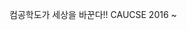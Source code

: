 컴공학도가 세상을 바꾼다!!
CAUCSE 2016 ~

<!---
SeoHyunJong/SeoHyunJong is a ✨ special ✨ repository because its `README.md` (this file) appears on your GitHub profile.
You can click the Preview link to take a look at your changes.
--->
